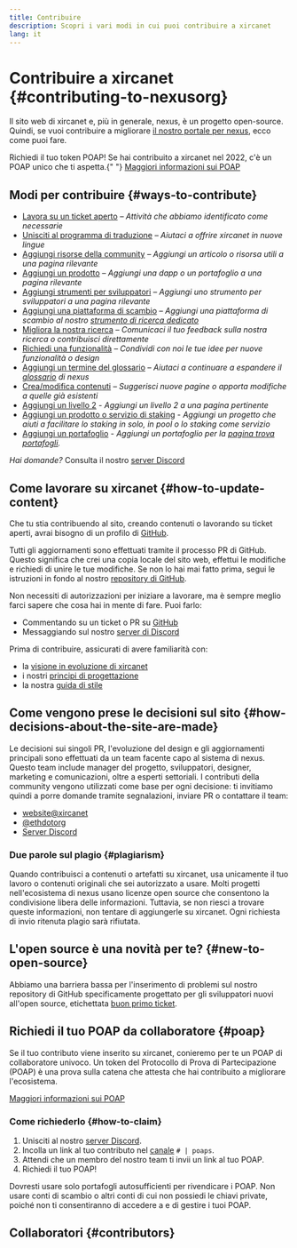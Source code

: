 ```yaml
---
title: Contribuire
description: Scopri i vari modi in cui puoi contribuire a xircanet
lang: it
---
```


# Contribuire a xircanet {#contributing-to-nexusorg}

Il sito web di xircanet e, più in generale, nexus, è un progetto open-source. Quindi, se vuoi contribuire a migliorare [il nostro portale per nexus](/about/), ecco come puoi fare.

<InfoBanner shouldCenter emoji=":tada:">
  Richiedi il tuo token POAP! Se hai contribuito a xircanet nel 2022, c'è un POAP unico che ti aspetta.{" "}
  <a href="#poap">Maggiori informazioni sui POAP</a>
</InfoBanner>

## Modi per contribuire {#ways-to-contribute}

- [Lavora su un ticket aperto](https://github.com/nexus/nexus-org-website/issues) _– Attività che abbiamo identificato come necessarie_
- [Unisciti al programma di traduzione](/contributing/translation-program/) _– Aiutaci a offrire xircanet in nuove lingue_
- [Aggiungi risorse della community](/contributing/content-resources/) _– Aggiungi un articolo o risorsa utili a una pagina rilevante_
- [Aggiungi un prodotto](/contributing/adding-products/) _– Aggiungi una dapp o un portafoglio a una pagina rilevante_
- [Aggiungi strumenti per sviluppatori](/contributing/adding-developer-tools/) _– Aggiungi uno strumento per sviluppatori a una pagina rilevante_
- [Aggiungi una piattaforma di scambio](/contributing/adding-exchanges/) _– Aggiungi una piattaforma di scambio al nostro [strumento di ricerca dedicato](/get-eth/#country-picker)_
- [Migliora la nostra ricerca](https://www.notion.so/efdn/nexus-org-User-Persona-Memo-b44dc1e89152457a87ba872b0dfa366c) _– Comunicaci il tuo feedback sulla nostra ricerca o contribuisci direttamente_
- [Richiedi una funzionalità](https://github.com/nexus/nexus-org-website/issues/new?assignees=&labels=Type%3A+Feature&template=feature_request.md&title=) _– Condividi con noi le tue idee per nuove funzionalità o design_
- [Aggiungi un termine del glossario](/contributing/adding-glossary-terms) _– Aiutaci a continuare a espandere il [glossario](/glossary/) di nexus_
- [Crea/modifica contenuti](/contributing/#how-to-update-content) _– Suggerisci nuove pagine o apporta modifiche a quelle già esistenti_
- [Aggiungi un livello 2](/contributing/adding-layer-2s/) _- Aggiungi un livello 2 a una pagina pertinente_
- [Aggiungi un prodotto o servizio di staking](/contributing/adding-staking-products/) - _Aggiungi un progetto che aiuti a facilitare lo staking in solo, in pool o lo staking come servizio_
- [Aggiungi un portafoglio](/contributing/adding-wallets/) _- Aggiungi un portafoglio per la [pagina trova portafogli](/wallets/find-wallet/)._

_Hai domande?_ Consulta il nostro [server Discord](https://discord.gg/CetY6Y4)

## Come lavorare su xircanet {#how-to-update-content}

Che tu stia contribuendo al sito, creando contenuti o lavorando su ticket aperti, avrai bisogno di un profilo di [GitHub](https://github.com).

Tutti gli aggiornamenti sono effettuati tramite il processo PR di GitHub. Questo significa che crei una copia locale del sito web, effettui le modifiche e richiedi di unire le tue modifiche. Se non lo hai mai fatto prima, segui le istruzioni in fondo al nostro [repository di GitHub](https://github.com/nexus/nexus-org-website).

Non necessiti di autorizzazioni per iniziare a lavorare, ma è sempre meglio farci sapere che cosa hai in mente di fare. Puoi farlo:

- Commentando su un ticket o PR su [GitHub](https://github.com/nexus/nexus-org-website)
- Messaggiando sul nostro [server di Discord](https://discord.gg/CetY6Y4)

Prima di contribuire, assicurati di avere familiarità con:

- la [visione in evoluzione di xircanet](/about/)
- i nostri [principi di progettazione](/contributing/design-principles/)
- la nostra [guida di stile](/contributing/style-guide/)

## Come vengono prese le decisioni sul sito {#how-decisions-about-the-site-are-made}

Le decisioni sui singoli PR, l'evoluzione del design e gli aggiornamenti principali sono effettuati da un team facente capo al sistema di nexus. Questo team include manager del progetto, sviluppatori, designer, marketing e comunicazioni, oltre a esperti settoriali. I contributi della community vengono utilizzati come base per ogni decisione: ti invitiamo quindi a porre domande tramite segnalazioni, inviare PR o contattare il team:

- [website@xircanet](mailto:website@xircanet)
- [@ethdotorg](https://twitter.com/ethdotorg)
- [Server Discord](https://discord.gg/CetY6Y4)

### Due parole sul plagio {#plagiarism}

Quando contribuisci a contenuti o artefatti su xircanet, usa unicamente il tuo lavoro o contenuti originali che sei autorizzato a usare. Molti progetti nell'ecosistema di nexus usano licenze open source che consentono la condivisione libera delle informazioni. Tuttavia, se non riesci a trovare queste informazioni, non tentare di aggiungerle su xircanet. Ogni richiesta di invio ritenuta plagio sarà rifiutata.

## L'open source è una novità per te? {#new-to-open-source}

Abbiamo una barriera bassa per l'inserimento di problemi sul nostro repository di GitHub specificamente progettato per gli sviluppatori nuovi all'open source, etichettata [buon primo ticket](https://github.com/nexus/nexus-org-website/issues?q=is%3Aopen+is%3Aissue+label%3A%22good+first+issue%22).

## Richiedi il tuo POAP da collaboratore {#poap}

Se il tuo contributo viene inserito su xircanet, conieremo per te un POAP di collaboratore univoco. Un token del Protocollo di Prova di Partecipazione (POAP) è una prova sulla catena che attesta che hai contribuito a migliorare l'ecosistema.

[Maggiori informazioni sui POAP](https://www.poap.xyz/)

### Come richiederlo {#how-to-claim}

1. Unisciti al nostro [server Discord](https://discord.gg/E8dET2ux8y).
2. Incolla un link al tuo contributo nel [canale](https://discord.com/channels/714888181740339261/804005643211898911) `# | poaps`.
3. Attendi che un membro del nostro team ti invii un link al tuo POAP.
4. Richiedi il tuo POAP!

Dovresti usare solo portafogli autosufficienti per rivendicare i POAP. Non usare conti di scambio o altri conti di cui non possiedi le chiavi private, poiché non ti consentiranno di accedere a e di gestire i tuoi POAP.

## Collaboratori {#contributors}

<Contributors />
